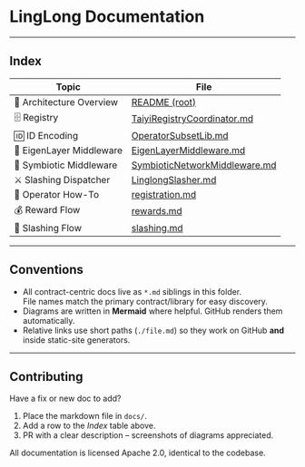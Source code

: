 # LingLong Documentation

---

## Index

| Topic | File |
| ----- | ---- |
| 📜 Architecture Overview | [README (root)](../README.md) |
| 🗄️ Registry | [TaiyiRegistryCoordinator.md](TaiyiRegistryCoordinator.md) |
| 🆔 ID Encoding | [OperatorSubsetLib.md](OperatorSubsetLib.md) |
| 🔌 EigenLayer Middleware | [EigenLayerMiddleware.md](EigenLayerMiddleware.md) |
| 🔌 Symbiotic Middleware | [SymbioticNetworkMiddleware.md](SymbioticNetworkMiddleware.md) |
| ⚔️ Slashing Dispatcher | [LinglongSlasher.md](LinglongSlasher.md) |
| 👷 Operator How-To | [registration.md](registration.md) |
| 💰 Reward Flow | [rewards.md](rewards.md) |
| 🚨 Slashing Flow | [slashing.md](slashing.md) |

---

## Conventions

* All contract-centric docs live as `*.md` siblings in this folder.  
  File names match the primary contract/library for easy discovery.
* Diagrams are written in **Mermaid** where helpful.  GitHub renders them automatically.
* Relative links use short paths (`./file.md`) so they work on GitHub **and** inside static-site generators.

---

## Contributing

Have a fix or new doc to add?

1. Place the markdown file in `docs/`.  
2. Add a row to the *Index* table above.  
3. PR with a clear description – screenshots of diagrams appreciated.

All documentation is licensed Apache 2.0, identical to the codebase. 